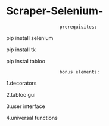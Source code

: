 # Scraper-Selenium-

                        prerequisites:
pip install selenium                        

pip install tk

pip instal tabloo

                        bonus elements:

1.decorators 

2.tabloo gui

3.user interface

4.universal functions
